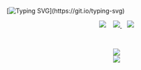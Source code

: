 [![Typing SVG](https://readme-typing-svg.herokuapp.com?font=Playfair+Display&color=9F3981&size=32&center=true&vCenter=true&width=1000&height=100&lines=Hi+there!+%F0%9F%91%8B;My+name+is+Rohan+Rao.;A+pre-final+year+undergraduate+student+at+NIT+Durgapur.;I+am+a+full+stack+developer%2C+and+an+open+source+enthusiast.;Scroll+down+below%2C+to+see+my+projects.)](https://git.io/typing-svg)

<p align='center'>
  <a href="https://www.linkedin.com/in/v-rohan/" style="text-decoration: none;">
    <img src="https://img.shields.io/badge/linkedin-%230077B5.svg?&style=for-the-badge&logo=linkedin&logoColor=white" />
  </a>&nbsp;&nbsp;
  <a href="mailto:rohanrao.dec11@gmail.com">
    <img src="https://img.shields.io/badge/Gmail-D14836?style=for-the-badge&logo=gmail&logoColor=white" />        
  </a>&nbsp;&nbsp;  
  <a href="https://www.dev.to/vrohan/" style="text-decoration: none;">
    <img src="https://img.shields.io/badge/dev.to-0A0A0A?style=for-the-badge&logo=devdotto&logoColor=white" />
  </a>
</p>
<br/>
<p align = 'center'>
<img src="https://komarev.com/ghpvc/?username=v-rohan&color=red" />
<br/>
<img src="https://github.com/v-rohan/git-stats/blob/master/generated/languages.svg" />
</p>
